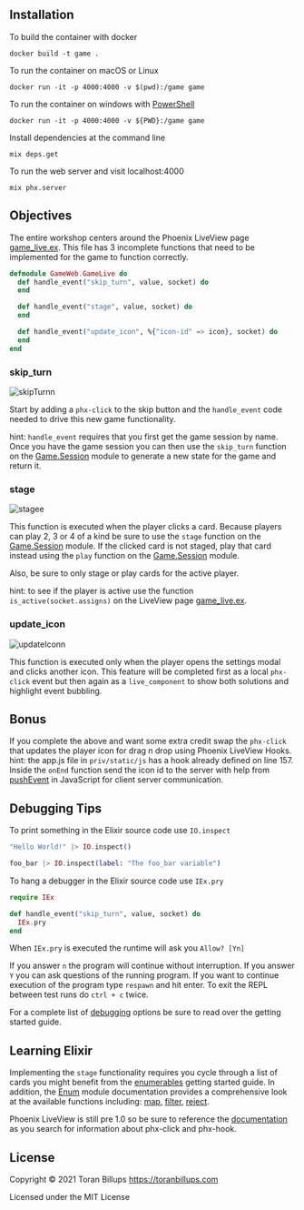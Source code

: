 ## Installation

To build the container with docker

```
docker build -t game .
```

To run the container on macOS or Linux

```
docker run -it -p 4000:4000 -v $(pwd):/game game
```

To run the container on windows with [PowerShell](https://docs.microsoft.com/en-us/powershell/scripting/install/installing-windows-powershell?view=powershell-6#finding-powershell-in-windows-10-81-80-and-7)

```
docker run -it -p 4000:4000 -v ${PWD}:/game game
```

Install dependencies at the command line

```
mix deps.get
```

To run the web server and visit localhost:4000

```
mix phx.server
```

## Objectives

The entire workshop centers around the Phoenix LiveView page [game_live.ex](https://github.com/toranb/liveview-workshop/blob/master/lib/game_web/live/game_live.ex). This file has 3 incomplete functions that need to be implemented for the game to function correctly.

```elixir
defmodule GameWeb.GameLive do
  def handle_event("skip_turn", value, socket) do
  end

  def handle_event("stage", value, socket) do
  end

  def handle_event("update_icon", %{"icon-id" => icon}, socket) do
  end
end
```

### skip_turn

![skipTurnn]()

Start by adding a `phx-click` to the skip button and the `handle_event` code needed to drive this new game functionality.

hint: `handle_event` requires that you first get the game session by name. Once you have the game session you can then use the `skip_turn` function on the [Game.Session](https://github.com/toranb/liveview-workshop/blob/master/lib/game/session.ex) module to generate a new state for the game and return it.

### stage

![stagee]()

This function is executed when the player clicks a card. Because players can play 2, 3 or 4 of a kind be sure to use the `stage` function on the [Game.Session](https://github.com/toranb/liveview-workshop/blob/master/lib/game/session.ex) module. If the clicked card is not staged, play that card instead using the `play` function on the [Game.Session](https://github.com/toranb/liveview-workshop/blob/master/lib/game/session.ex) module.

Also, be sure to only stage or play cards for the active player.

hint: to see if the player is active use the function `is_active(socket.assigns)` on the LiveView page [game_live.ex](https://github.com/toranb/liveview-workshop/blob/master/lib/game_web/live/game_live.ex).

### update_icon

![updateIconn]()

This function is executed only when the player opens the settings modal and clicks another icon. This feature will be completed first as a local `phx-click` event but then again as a `live_component` to show both solutions and highlight event bubbling.

## Bonus

If you complete the above and want some extra credit swap the `phx-click` that updates the player icon for drag n drop using Phoenix LiveView Hooks.
hint: the app.js file in `priv/static/js` has a hook already defined on line 157. Inside the `onEnd` function send the icon id to the server with help from [pushEvent](https://hexdocs.pm/phoenix_live_view/js-interop.html#client-server-communication) in JavaScript for client server communication.

## Debugging Tips

To print something in the Elixir source code use `IO.inspect`

```elixir
"Hello World!" |> IO.inspect()

foo_bar |> IO.inspect(label: "The foo_bar variable")
```

To hang a debugger in the Elixir source code use `IEx.pry`

```elixir
require IEx

def handle_event("skip_turn", value, socket) do
  IEx.pry
end
```

When `IEx.pry` is executed the runtime will ask you `Allow? [Yn]`

If you answer `n` the program will continue without interruption. If you answer `Y` you can ask questions of the running program. If you want to continue execution of the program type `respawn` and hit enter. To exit the REPL between test runs do `ctrl + c` twice.

For a complete list of [debugging](https://elixir-lang.org/getting-started/debugging.html) options be sure to read over the getting started guide.

## Learning Elixir

Implementing the `stage` functionality requires you cycle through a list of cards you might benefit from the [enumerables](https://elixir-lang.org/getting-started/enumerables-and-streams.html#enumerables) getting started guide. In addition, the [Enum](https://hexdocs.pm/elixir/Enum.html) module documentation provides a comprehensive look at the available functions including: [map](https://hexdocs.pm/elixir/Enum.html#map/2), [filter](https://hexdocs.pm/elixir/Enum.html#filter/2), [reject](https://hexdocs.pm/elixir/Enum.html#reject/2).

Phoenix LiveView is still pre 1.0 so be sure to reference the [documentation](https://hexdocs.pm/phoenix_live_view/Phoenix.LiveView.html) as you search for information about phx-click and phx-hook.

## License

Copyright © 2021 Toran Billups https://toranbillups.com

Licensed under the MIT License
